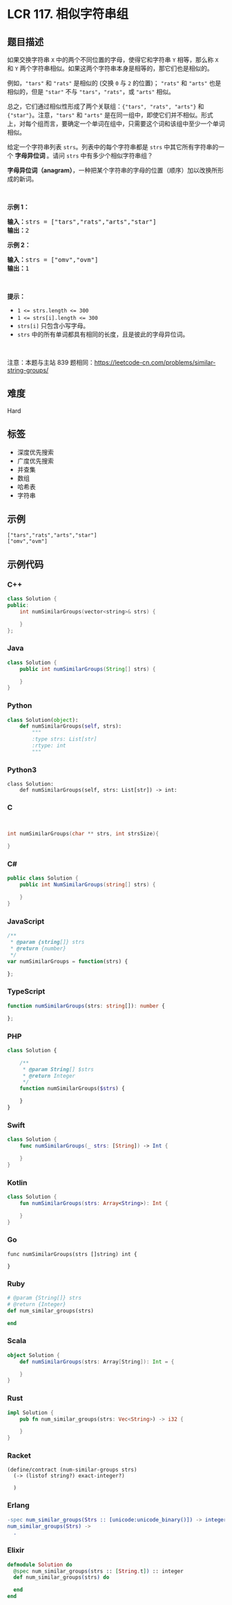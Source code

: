 # LCR 117. 相似字符串组

## 题目描述

<p>如果交换字符串&nbsp;<code>X</code> 中的两个不同位置的字母，使得它和字符串&nbsp;<code>Y</code> 相等，那么称 <code>X</code> 和 <code>Y</code> 两个字符串相似。如果这两个字符串本身是相等的，那它们也是相似的。</p>

<p>例如，<code>&quot;tars&quot;</code> 和 <code>&quot;rats&quot;</code> 是相似的 (交换 <code>0</code> 与 <code>2</code> 的位置)；&nbsp;<code>&quot;rats&quot;</code> 和 <code>&quot;arts&quot;</code> 也是相似的，但是 <code>&quot;star&quot;</code> 不与 <code>&quot;tars&quot;</code>，<code>&quot;rats&quot;</code>，或 <code>&quot;arts&quot;</code> 相似。</p>

<p>总之，它们通过相似性形成了两个关联组：<code>{&quot;tars&quot;, &quot;rats&quot;, &quot;arts&quot;}</code> 和 <code>{&quot;star&quot;}</code>。注意，<code>&quot;tars&quot;</code> 和 <code>&quot;arts&quot;</code> 是在同一组中，即使它们并不相似。形式上，对每个组而言，要确定一个单词在组中，只需要这个词和该组中至少一个单词相似。</p>

<p>给定一个字符串列表 <code>strs</code>。列表中的每个字符串都是 <code>strs</code> 中其它所有字符串的一个&nbsp;<strong>字母异位词&nbsp;</strong>。请问 <code>strs</code> 中有多少个相似字符串组？</p>

<p><strong>字母异位词（anagram）</strong>，一种把某个字符串的字母的位置（顺序）加以改换所形成的新词。</p>

<p>&nbsp;</p>

<p><strong>示例 1：</strong></p>

<pre>
<strong>输入：</strong>strs = [&quot;tars&quot;,&quot;rats&quot;,&quot;arts&quot;,&quot;star&quot;]
<strong>输出：</strong>2
</pre>

<p><strong>示例 2：</strong></p>

<pre>
<strong>输入：</strong>strs = [&quot;omv&quot;,&quot;ovm&quot;]
<strong>输出：</strong>1
</pre>

<p>&nbsp;</p>

<p><strong>提示：</strong></p>

<ul>
	<li><code>1 &lt;= strs.length &lt;= 300</code></li>
	<li><code>1 &lt;= strs[i].length &lt;= 300</code></li>
	<li><code>strs[i]</code> 只包含小写字母。</li>
	<li><code>strs</code> 中的所有单词都具有相同的长度，且是彼此的字母异位词。</li>
</ul>

<p>&nbsp; &nbsp;</p>

<p><meta charset="UTF-8" />注意：本题与主站 839&nbsp;题相同：<a href="https://leetcode-cn.com/problems/similar-string-groups/">https://leetcode-cn.com/problems/similar-string-groups/</a></p>


## 难度

Hard

## 标签

- 深度优先搜索
- 广度优先搜索
- 并查集
- 数组
- 哈希表
- 字符串

## 示例

```
["tars","rats","arts","star"]
["omv","ovm"]
```

## 示例代码

### C++

```cpp
class Solution {
public:
    int numSimilarGroups(vector<string>& strs) {

    }
};
```

### Java

```java
class Solution {
    public int numSimilarGroups(String[] strs) {

    }
}
```

### Python

```python
class Solution(object):
    def numSimilarGroups(self, strs):
        """
        :type strs: List[str]
        :rtype: int
        """
```

### Python3

```python3
class Solution:
    def numSimilarGroups(self, strs: List[str]) -> int:
```

### C

```c


int numSimilarGroups(char ** strs, int strsSize){

}
```

### C#

```csharp
public class Solution {
    public int NumSimilarGroups(string[] strs) {

    }
}
```

### JavaScript

```javascript
/**
 * @param {string[]} strs
 * @return {number}
 */
var numSimilarGroups = function(strs) {

};
```

### TypeScript

```typescript
function numSimilarGroups(strs: string[]): number {

};
```

### PHP

```php
class Solution {

    /**
     * @param String[] $strs
     * @return Integer
     */
    function numSimilarGroups($strs) {

    }
}
```

### Swift

```swift
class Solution {
    func numSimilarGroups(_ strs: [String]) -> Int {

    }
}
```

### Kotlin

```kotlin
class Solution {
    fun numSimilarGroups(strs: Array<String>): Int {

    }
}
```

### Go

```golang
func numSimilarGroups(strs []string) int {

}
```

### Ruby

```ruby
# @param {String[]} strs
# @return {Integer}
def num_similar_groups(strs)

end
```

### Scala

```scala
object Solution {
    def numSimilarGroups(strs: Array[String]): Int = {

    }
}
```

### Rust

```rust
impl Solution {
    pub fn num_similar_groups(strs: Vec<String>) -> i32 {

    }
}
```

### Racket

```racket
(define/contract (num-similar-groups strs)
  (-> (listof string?) exact-integer?)

  )
```

### Erlang

```erlang
-spec num_similar_groups(Strs :: [unicode:unicode_binary()]) -> integer().
num_similar_groups(Strs) ->
  .
```

### Elixir

```elixir
defmodule Solution do
  @spec num_similar_groups(strs :: [String.t]) :: integer
  def num_similar_groups(strs) do

  end
end
```

